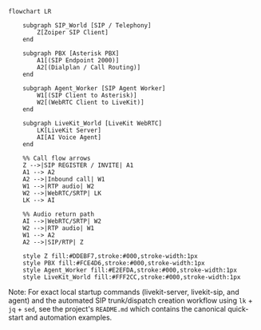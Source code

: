 ```mermaid
flowchart LR

    subgraph SIP_World [SIP / Telephony]
        Z[Zoiper SIP Client]
    end

    subgraph PBX [Asterisk PBX]
        A1[(SIP Endpoint 2000)]
        A2[(Dialplan / Call Routing)]
    end

    subgraph Agent_Worker [SIP Agent Worker]
        W1[(SIP Client to Asterisk)]
        W2[(WebRTC Client to LiveKit)]
    end

    subgraph LiveKit_World [LiveKit WebRTC]
        LK[LiveKit Server]
        AI[AI Voice Agent]
    end

    %% Call flow arrows
    Z -->|SIP REGISTER / INVITE| A1
    A1 --> A2
    A2 -->|Inbound call| W1
    W1 -->|RTP audio| W2
    W2 -->|WebRTC/SRTP| LK
    LK --> AI

    %% Audio return path
    AI -->|WebRTC/SRTP| W2
    W2 -->|RTP audio| W1
    W1 --> A2
    A2 -->|SIP/RTP| Z

    style Z fill:#DDEBF7,stroke:#000,stroke-width:1px
    style PBX fill:#FCE4D6,stroke:#000,stroke-width:1px
    style Agent_Worker fill:#E2EFDA,stroke:#000,stroke-width:1px
    style LiveKit_World fill:#FFF2CC,stroke:#000,stroke-width:1px
```
Note: For exact local startup commands (livekit-server, livekit-sip, and agent) and the automated SIP trunk/dispatch creation workflow using `lk` + `jq` + `sed`, see the project's `README.md` which contains the canonical quick-start and automation examples.